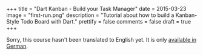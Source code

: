 +++
title = "Dart Kanban - Build your Task Manager"
date = 2015-03-23
image = "first-run.png"
description = "Tutorial about how to build a Kanban-Style Todo Board with Dart."
prettify = false
comments = false
draft = true
+++

Sorry, this course hasn't been translated to English yet. It is only [available in German](/de/library/dart-kanban/).